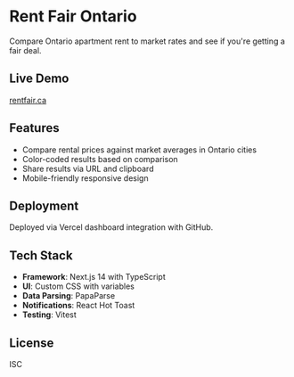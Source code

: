 # Rent Fair Ontario

Compare Ontario apartment rent to market rates and see if you're getting a fair deal.

## Live Demo

[rentfair.ca](https://rentfair.ca)

## Features

- Compare rental prices against market averages in Ontario cities
- Color-coded results based on comparison
- Share results via URL and clipboard
- Mobile-friendly responsive design

## Deployment

Deployed via Vercel dashboard integration with GitHub.

## Tech Stack

- **Framework**: Next.js 14 with TypeScript
- **UI**: Custom CSS with variables
- **Data Parsing**: PapaParse
- **Notifications**: React Hot Toast
- **Testing**: Vitest

## License

ISC